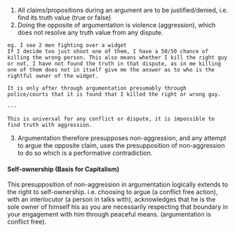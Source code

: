 1. All claims/propositions during an argument are to be justified/denied, i.e. find its truth value (true or false)
2. Doing the opposite of argumentation is violence (aggression), which does not resolve any truth value from any dispute.
```
eg. I see 2 men fighting over a widget
If I decide too just shoot one of them, I have a 50/50 chance of killing the wrong person. This also means whether I kill the right guy or not, I have not found the truth in that dispute, as in me killing one of them does not in itself give me the answer as to who is the rightful owner of the widget.

It is only after through argumentation presumably through police/courts that it is found that I killed the right or wrong guy.

---

This is universal for any conflict or dispute, it is impossible to find truth with aggression.

```
3. Argumentation therefore presupposes non-aggression, and any attempt to argue the opposite claim, uses the presupposition of non-aggression to do so which is a performative contradiction.

#### Self-ownership (Basis for Capitalism)
This presupposition of non-aggression in argumentation logically extends to the right to self-ownership. 
i.e. choosing to argue (a conflict free action), with an interlocutor (a person in talks with), acknowledges that he is the sole owner of himself his as you are necessarily respecting that boundary in your engagement with him through peaceful means. (argumentation is conflict free).